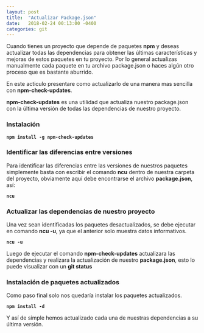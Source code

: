 ```yaml
---
layout: post
title:  "Actualizar Package.json"
date:   2018-02-24 00:13:00 -0400
categories: git
---
```

Cuando tienes un proyecto que depende de paquetes **npm** y deseas actualizar todas las dependencias 
para obtener las últimas características y mejoras de estos paquetes en tu proyecto. Por lo general 
actualizas manualmente cada paquete en tu archivo package.json o haces algún otro proceso que es bastante aburrido.

En este acticulo presentare como actualizarlo de una manera mas sencilla con **npm-check-updates**.

**npm-check-updates** es una utilidad que actualiza nuestro package.json con la última versión de todas las dependencias de nuestro proyecto.

### **Instalación**

**`npm install -g npm-check-updates`**

### Identificar las diferencias entre versiones

Para identificar las diferencias entre las versiones de nuestros paquetes simplemente basta con escribir el comando 
**ncu** dentro de nuestra carpeta del proyecto, obviamente aquí debe encontrarse el archivo **package.json**, así:

**`ncu`**

### Actualizar las dependencias de nuestro proyecto

Una vez sean identificadas los paquetes desactualizados, se debe ejecutar en comando **ncu -u**, ya que el anterior solo 
muestra datos informativos.

**`ncu -u`**

Luego de ejecutar el comando **npm-check-updates** actualizara las dependencias y realizara la actualización de nuestro **package.json**,
esto lo puede visualizar con un **git status**

### Instalación de paquetes actualizados

Como paso final solo nos quedaría instalar los paquetes actualizados.

**`npm install -d`**

Y así de simple hemos actualizado cada una de nuestras dependencias a su última versión.
